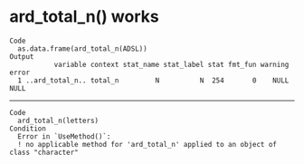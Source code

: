 # ard_total_n() works

    Code
      as.data.frame(ard_total_n(ADSL))
    Output
               variable context stat_name stat_label stat fmt_fun warning error
      1 ..ard_total_n.. total_n         N          N  254       0    NULL  NULL

---

    Code
      ard_total_n(letters)
    Condition
      Error in `UseMethod()`:
      ! no applicable method for 'ard_total_n' applied to an object of class "character"

